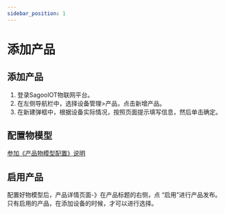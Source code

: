 ```yaml
---
sidebar_position: 1
---
```


# 添加产品

## 添加产品

1. 登录SagooIOT物联网平台。
2. 在左侧导航栏中，选择设备管理>产品，点击新增产品。
3. 在新建弹框中，根据设备实际情况，按照页面提示填写信息，然后单击确定。


## 配置物模型

[参加《产品物模型配置》说明](../../iot/device/product.md)

## 启用产品

配置好物模型后，产品详情页面-》在产品标题的右侧，点 “启用”进行产品发布。只有启用的产品，在添加设备的时候，才可以进行选择。

